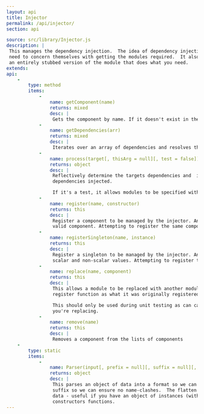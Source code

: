 ```yaml
---
layout: api
title: Injector
permalink: /api/injector/
section: api

source: src/library/Injector.js
description: |
 This manages the dependency injection.  The idea of dependency injection is so that, once set up, the developer doesn't
 need to concern themselves with getting the modules required.  It also means that testing is easier as you can passed
 an entirely stubbed version of the module that does what you need.
extends:
api:
    -
        type: method
        items:
            -
                name: getComponent(name)
                returns: mixed
                desc: |
                 Gets the component by name. If it doesn't exist in the registry, it returns `null`.
            -
                name: getDependencies(arr)
                returns: mixed
                desc: |
                 Iterates over an array of dependencies and resolves them. Will throw an error if it doesn't exist.
            -
                name: process(target[, thisArg = null][, test = false])
                returns: object
                desc: |
                 Reflectively determine the targets dependencies and  instantiate an instance of the target with all
                 dependencies injected.

                 If it's a test, it allows modules to be specified with an underscore at the start and end.
            -
                name: register(name, constructor)
                returns: this
                desc: |
                 Register a component to be managed by the injector. Anything that returns a constructor function is a
                 valid component. Attempting to register the same component multiple times will throw an error.
            -
                name: registerSingleton(name, instance)
                returns: this
                desc: |
                 Register a singleton to be managed by the injector. Anything anything can be a single element - both
                 scalar and non-scalar values. Attempting to register the same name multiple times will throw an error.
            -
                name: replace(name, component)
                returns: this
                desc: |
                 This allows a module to be replaced with another module. It will be re-registered with the same
                 register function as what it was originally registered with.

                 This should only be used during unit testing as can cause issues for modules dependent upon what
                 you're replacing.
            -
                name: remove(name)
                returns: this
                desc: |
                 Removes a component from the lists of components
    -
        type: static
        items:
            -
                name: Parser(input[, prefix = null][, suffix = null][, flatten = true])
                returns: object
                desc: |
                 This parses an object of data into a format so we can put into the injector.  It allows a prefix and
                 suffix so we can ensure no name-clashes.  The flatten option is there so you can avoid flattening the
                 data - useful if you have an object of instances (with attached methods) rather than an object of
                 constructors functions.
---
```

